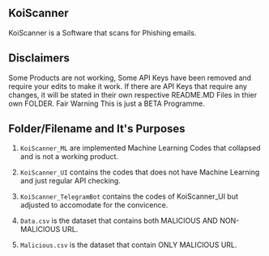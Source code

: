 ## KoiScanner
KoiScanner is a Software that scans for Phishing emails. 

## Disclaimers
Some Products are not working, Some API Keys have been removed and require your edits to make it work. 
If there are API Keys that require any changes, it will be stated in their own respective README.MD Files in thier own FOLDER.
Fair Warning This is just a BETA Programme. 

## Folder/Filename and It's Purposes

1) `KoiScanner_ML` are implemented Machine Learning Codes that collapsed and is not a working product.

2) `KoiScanner_UI` contains the codes that does not have Machine Learning and just regular API checking. 

3) `KoiScanner_TelegramBot` contains the codes of KoiScanner_UI but adjusted to accomodate for the convicence.

4) `Data.csv` is the dataset that contains both MALICIOUS AND NON-MALICIOUS URL.

5) `Malicious.csv` is the dataset that contain ONLY MALICIOUS URL. 



